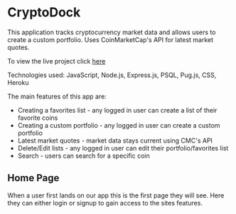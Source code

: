 # CryptoDock
This application tracks cryptocurrency market data and allows users to create a custom portfolio. Uses CoinMarketCap's API for latest market quotes.

To view the live project click [here](https://cryptodock.herokuapp.com/)

Technologies used: JavaScript, Node.js, Express.js, PSQL, Pug.js, CSS, Heroku

The main features of this app are:

- Creating a favorites list - any logged in user can create a list of their favorite coins
- Creating a custom portfolio - any logged in user can create a custom portfolio 
- Latest market quotes - market data stays current using CMC's API
- Delete/Edit lists - any logged in user can edit their portfolio/favorites list
- Search - users can search for a specific coin

## Home Page
When a user first lands on our app this is the first page they will see. Here they can either login or signup to gain access to the sites features.

